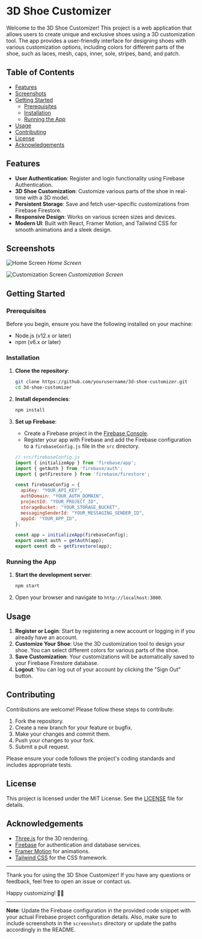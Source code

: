 # 3D Shoe Customizer

Welcome to the 3D Shoe Customizer! This project is a web application that allows users to create unique and exclusive shoes using a 3D customization tool. The app provides a user-friendly interface for designing shoes with various customization options, including colors for different parts of the shoe, such as laces, mesh, caps, inner, sole, stripes, band, and patch.

## Table of Contents

- [Features](#features)
- [Screenshots](#screenshots)
- [Getting Started](#getting-started)
  - [Prerequisites](#prerequisites)
  - [Installation](#installation)
  - [Running the App](#running-the-app)
- [Usage](#usage)
- [Contributing](#contributing)
- [License](#license)
- [Acknowledgements](#acknowledgements)

## Features

- **User Authentication**: Register and login functionality using Firebase Authentication.
- **3D Shoe Customization**: Customize various parts of the shoe in real-time with a 3D model.
- **Persistent Storage**: Save and fetch user-specific customizations from Firebase Firestore.
- **Responsive Design**: Works on various screen sizes and devices.
- **Modern UI**: Built with React, Framer Motion, and Tailwind CSS for smooth animations and a sleek design.

## Screenshots

![Home Screen](./screenshots/home.png)
*Home Screen*

![Customization Screen](./screenshots/customization.png)
*Customization Screen*

## Getting Started

### Prerequisites

Before you begin, ensure you have the following installed on your machine:

- Node.js (v12.x or later)
- npm (v6.x or later)

### Installation

1. **Clone the repository**:
   ```bash
   git clone https://github.com/yourusername/3d-shoe-customizer.git
   cd 3d-shoe-customizer
   ```

2. **Install dependencies**:
   ```bash
   npm install
   ```

3. **Set up Firebase**:
   - Create a Firebase project in the [Firebase Console](https://console.firebase.google.com/).
   - Register your app with Firebase and add the Firebase configuration to a `firebaseConfig.js` file in the `src` directory.
   ```javascript
   // src/firebaseConfig.js
   import { initializeApp } from 'firebase/app';
   import { getAuth } from 'firebase/auth';
   import { getFirestore } from 'firebase/firestore';

   const firebaseConfig = {
     apiKey: "YOUR_API_KEY",
     authDomain: "YOUR_AUTH_DOMAIN",
     projectId: "YOUR_PROJECT_ID",
     storageBucket: "YOUR_STORAGE_BUCKET",
     messagingSenderId: "YOUR_MESSAGING_SENDER_ID",
     appId: "YOUR_APP_ID",
   };

   const app = initializeApp(firebaseConfig);
   export const auth = getAuth(app);
   export const db = getFirestore(app);
   ```

### Running the App

1. **Start the development server**:
   ```bash
   npm start
   ```

2. Open your browser and navigate to `http://localhost:3000`.

## Usage

1. **Register or Login**: Start by registering a new account or logging in if you already have an account.
2. **Customize Your Shoe**: Use the 3D customization tool to design your shoe. You can select different colors for various parts of the shoe.
3. **Save Customization**: Your customizations will be automatically saved to your Firebase Firestore database.
4. **Logout**: You can log out of your account by clicking the "Sign Out" button.

## Contributing

Contributions are welcome! Please follow these steps to contribute:

1. Fork the repository.
2. Create a new branch for your feature or bugfix.
3. Make your changes and commit them.
4. Push your changes to your fork.
5. Submit a pull request.

Please ensure your code follows the project's coding standards and includes appropriate tests.

## License

This project is licensed under the MIT License. See the [LICENSE](LICENSE) file for details.

## Acknowledgements

- [Three.js](https://threejs.org/) for the 3D rendering.
- [Firebase](https://firebase.google.com/) for authentication and database services.
- [Framer Motion](https://www.framer.com/motion/) for animations.
- [Tailwind CSS](https://tailwindcss.com/) for the CSS framework.

---

Thank you for using the 3D Shoe Customizer! If you have any questions or feedback, feel free to open an issue or contact us.

Happy customizing! 🎨👟

---

**Note**: Update the Firebase configuration in the provided code snippet with your actual Firebase project configuration details. Also, make sure to include screenshots in the `screenshots` directory or update the paths accordingly in the README.